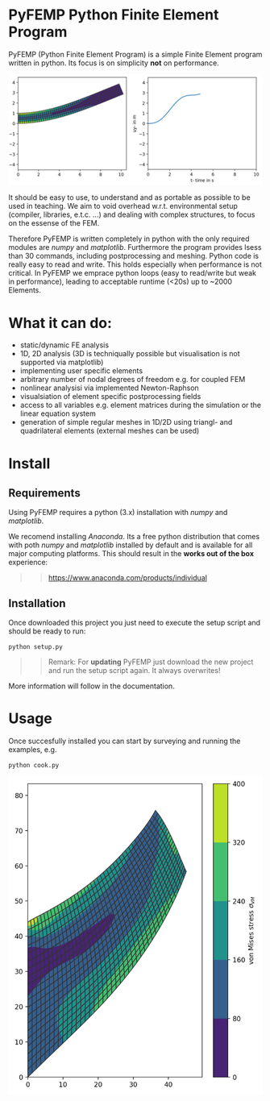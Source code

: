 # **PyFEMP** **Py**thon **F**inite **E**lement **P**rogram
 PyFEMP (Python Finite Element Program) is a simple Finite Element program written in python. Its focus is on simplicity **not** on performance.

![Canti](PyFEMP_src/assets/canti.png?raw=true "Dynamic analysis of a cantilever")

 It should be easy to use, to understand and as portable as possible to be used in teaching. We aim to void overhead w.r.t. environmental setup (compiler, libraries, e.t.c. ...) and dealing with complex structures, to focus on the essense of the FEM.

 Therefore PyFEMP is written completely in python with the only required modules are *numpy* and *matplotlib*. Furthermore the program provides lsess than 30 commands, including postprocessing and meshing. Python code is really easy to read and write. This holds especially when performance is not critical. In PyFEMP we emprace python loops (easy to read/write but weak in performance), leading to acceptable runtime (<20s) up to ~2000 Elements.

 # What it can do:
 * static/dynamic FE analysis
 * 1D, 2D analysis (3D is techniqually possible but visualisation is not supported via matplotlib) 
 * implementing user specific elements
 * arbitrary number of nodal degrees of freedom e.g. for coupled FEM
 * nonlinear analysisi via implemented Newton-Raphson
 * visualsiation of element specific postprocessing fields
 * access to all variables e.g. element matrices during the simulation or the linear equation system
 * generation of simple regular meshes in 1D/2D using triangl- and quadrilateral elements (external meshes can be used)

 # Install

 ## Requirements
 Using PyFEMP requires a python (3.x) installation with *numpy* and *matplotlib*. 

 We recomend installing *Anaconda*. Its a free python distribution that comes with poth *numpy* and *matplotlib* installed by default and is available for all major computing platforms. 
 This should result in the **works out of the box** experience:
 >> https://www.anaconda.com/products/individual

## Installation
Once downloaded this project you just need to execute the setup script and should be ready to run:
```
python setup.py
```
>> Remark: For **updating** PyFEMP just download the new project and run the setup script again. It always overwrites!

More information will follow in the documentation.

# Usage
Once succesfully installed you can start by surveying and running the examples, e.g.
```
python cook.py
```

 ![Canti](PyFEMP_src/assets/cook.png?raw=true "Dynamic analysis of a cantilever")